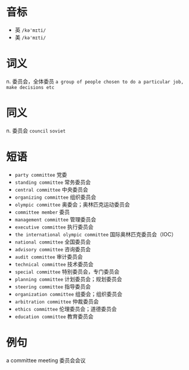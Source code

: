 # 音标

- 英 `/kə'mɪti/`
- 美 `/kə'mɪti/`

# 词义

n. 委员会，全体委员
`a group of people chosen to do a particular job, make decisions etc`

# 同义

n. 委员会
`council` `soviet`

# 短语

- `party committee` 党委
- `standing committee` 常务委员会
- `central committee` 中央委员会
- `organizing committee` 组织委员会
- `olympic committee` 奥委会；奥林匹克运动委员会
- `committee member` 委员
- `management committee` 管理委员会
- `executive committee` 执行委员会
- `the international olympic committee` 国际奥林匹克委员会（IOC）
- `national committee` 全国委员会
- `advisory committee` 咨询委员会
- `audit committee` 审计委员会
- `technical committee` 技术委员会
- `special committee` 特别委员会，专门委员会
- `planning committee` 计划委员会；规划委员会
- `steering committee` 指导委员会
- `organization committee` 组委会；组织委员会
- `arbitration committee` 仲裁委员会
- `ethics committee` 伦理委员会；道德委员会
- `education committee` 教育委员会

# 例句

a committee meeting
委员会会议


